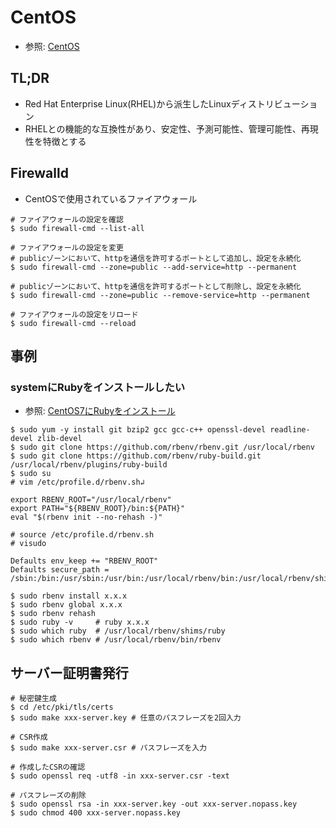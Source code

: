 # CentOS
- 参照: [CentOS](https://www.centos.org/)

## TL;DR
- Red Hat Enterprise Linux(RHEL)から派生したLinuxディストリビューション
- RHELとの機能的な互換性があり、安定性、予測可能性、管理可能性、再現性を特徴とする

## Firewalld
- CentOSで使用されているファイアウォール
```
# ファイアウォールの設定を確認
$ sudo firewall-cmd --list-all

# ファイアウォールの設定を変更
# publicゾーンにおいて、httpを通信を許可するポートとして追加し、設定を永続化
$ sudo firewall-cmd --zone=public --add-service=http --permanent

# publicゾーンにおいて、httpを通信を許可するポートとして削除し、設定を永続化
$ sudo firewall-cmd --zone=public --remove-service=http --permanent

# ファイアウォールの設定をリロード
$ sudo firewall-cmd --reload
```

## 事例
### systemにRubyをインストールしたい
- 参照: [CentOS7にRubyをインストール](https://qiita.com/jjjjjj/items/75a946fe84ca40b5d9a9)
```
$ sudo yum -y install git bzip2 gcc gcc-c++ openssl-devel readline-devel zlib-devel
$ sudo git clone https://github.com/rbenv/rbenv.git /usr/local/rbenv
$ sudo git clone https://github.com/rbenv/ruby-build.git /usr/local/rbenv/plugins/ruby-build
$ sudo su
# vim /etc/profile.d/rbenv.sh↲
```

```
export RBENV_ROOT="/usr/local/rbenv"
export PATH="${RBENV_ROOT}/bin:${PATH}"
eval "$(rbenv init --no-rehash -)"
```

```
# source /etc/profile.d/rbenv.sh
# visudo
```

```
Defaults env_keep += "RBENV_ROOT"
Defaults secure_path = /sbin:/bin:/usr/sbin:/usr/bin:/usr/local/rbenv/bin:/usr/local/rbenv/shims
```

```
$ sudo rbenv install x.x.x
$ sudo rbenv global x.x.x
$ sudo rbenv rehash
$ sudo ruby -v     # ruby x.x.x
$ sudo which ruby  # /usr/local/rbenv/shims/ruby
$ sudo which rbenv # /usr/local/rbenv/bin/rbenv
```

## サーバー証明書発行
```
# 秘密鍵生成
$ cd /etc/pki/tls/certs
$ sudo make xxx-server.key # 任意のパスフレーズを2回入力

# CSR作成
$ sudo make xxx-server.csr # パスフレーズを入力

# 作成したCSRの確認
$ sudo openssl req -utf8 -in xxx-server.csr -text

# パスフレーズの削除
$ sudo openssl rsa -in xxx-server.key -out xxx-server.nopass.key
$ sudo chmod 400 xxx-server.nopass.key
```
